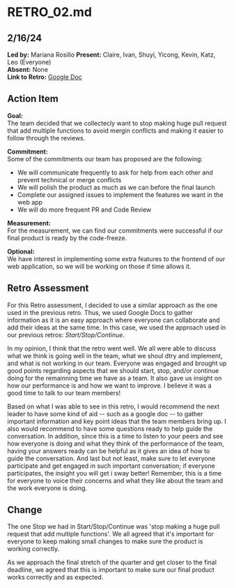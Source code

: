 # RETRO_02.md

## 2/16/24

**Led by:** Mariana Rosillo 
**Present:** Claire, Ivan, Shuyi, Yicong, Kevin, Katz, Leo (Everyone)  
**Absent:** None  
**Link to Retro:** [Google Doc](https://docs.google.com/document/d/1qN7JC6MhrQkJSEaJWVPjjmvtNMf5LgUE/edit?usp=sharing&ouid=113612488218708803843&rtpof=true&sd=true)

## Action Item

**Goal:**  
The team decided that we collectecly want to stop making huge pull request that add multiple functions to avoid mergin conflicts and making it easier to follow through the reviews.

**Commitment:**  
Some of the commitments our team has proposed are the following:
* We will communicate frequently to ask for help from each other and prevent technical or merge conflicts
* We will polish the product as much as we can before the final launch
* Complete our assigned issues to implement the features we want in the web app
* We will do more frequent PR and Code Review


**Measurement:**  
For the measurement, we can find our commitments were successful if our final product is ready by the code-freeze.

**Optional:**  
We have interest in implementing some extra features to the frontend of our web application, so we will be working on those if time allows it.


## Retro Assessment

For this Retro assessment, I decided to use a similar approach as the one used in the previous retro. Thus, we used Google Docs to gather information as it is an easy approach where everyone can collaborate and add their ideas at the same time. In this case, we used the approach used in our previous retros: *Start/Stop/Continue*.

In my opinion, I think that the retro went well. We all were able to discuss what we think is going well in the team, what we shoul dtry and implement, and what is not working in our team. Everyone was engaged and brought up good points regarding aspects that we should start, stop, and/or continue doing for the remainning time we have as a team. It also gave us insight on how our performance is and how we want to improve. I believe it was a good time to talk to our team members!

Based on what I was able to see in this retro, I would recommend the next leader to have some kind of aid -- such as a google doc -- to gather important information and key point ideas that the team members bring up. I also would recommend to have some questions ready to help guide the conversation. In addition, since this is a time to listen to your peers and see how everyone is doing and what they think of the performance of the team, having your answers ready can be helpful as it gives an idea of how to guide the conversation. And last but not least, make sure to let everyone participate and get engaged in such important conversation; if everyone participates, the insight you will get i sway better! Remember, this is a time for everyone to voice their concerns and what they like about the team and the work everyone is doing.


## Change

The one Stop we had in Start/Stop/Continue was 'stop making a huge pull request that add multiple functions'. We all agreed that it's important for everyone to keep making small changes to make sure the product is working correctly.

As we approach the final stretch of the quarter and get closer to the final deadline, we agreed that this is important to make sure our final product works correctly and as expected.